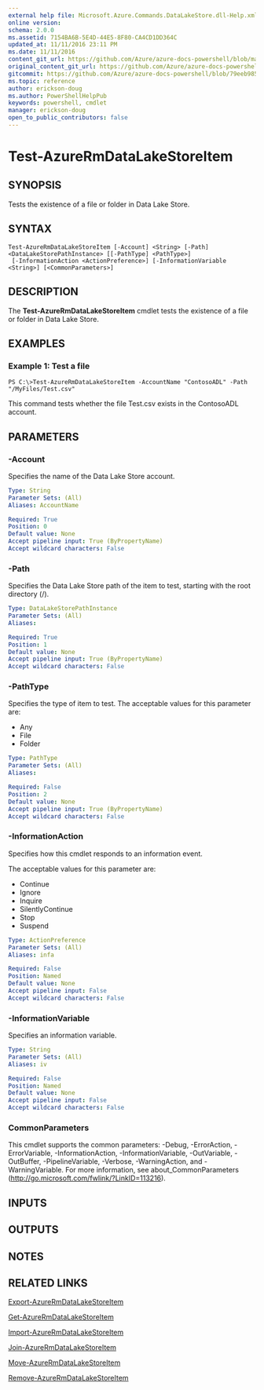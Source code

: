 ```yaml
---
external help file: Microsoft.Azure.Commands.DataLakeStore.dll-Help.xml
online version:
schema: 2.0.0
ms.assetid: 7154BA6B-5E4D-44E5-8F80-CA4CD1DD364C
updated_at: 11/11/2016 23:11 PM
ms.date: 11/11/2016
content_git_url: https://github.com/Azure/azure-docs-powershell/blob/master/azureps-cmdlets-docs/ResourceManager/AzureRM.DataLakeStore/v2.1.0/Test-AzureRmDataLakeStoreItem.md
original_content_git_url: https://github.com/Azure/azure-docs-powershell/blob/master/azureps-cmdlets-docs/ResourceManager/AzureRM.DataLakeStore/v2.1.0/Test-AzureRmDataLakeStoreItem.md
gitcommit: https://github.com/Azure/azure-docs-powershell/blob/79eeb985ea480979357fb4695832a0c3d29a48bf
ms.topic: reference
author: erickson-doug
ms.author: PowerShellHelpPub
keywords: powershell, cmdlet
manager: erickson-doug
open_to_public_contributors: false
---
```


# Test-AzureRmDataLakeStoreItem

## SYNOPSIS
Tests the existence of a file or folder in Data Lake Store.

## SYNTAX

```
Test-AzureRmDataLakeStoreItem [-Account] <String> [-Path] <DataLakeStorePathInstance> [[-PathType] <PathType>]
 [-InformationAction <ActionPreference>] [-InformationVariable <String>] [<CommonParameters>]
```

## DESCRIPTION
The **Test-AzureRmDataLakeStoreItem** cmdlet tests the existence of a file or folder in Data Lake Store.

## EXAMPLES

### Example 1: Test a file
```
PS C:\>Test-AzureRmDataLakeStoreItem -AccountName "ContosoADL" -Path "/MyFiles/Test.csv"
```

This command tests whether the file Test.csv exists in the ContosoADL account.

## PARAMETERS

### -Account
Specifies the name of the Data Lake Store account.

```yaml
Type: String
Parameter Sets: (All)
Aliases: AccountName

Required: True
Position: 0
Default value: None
Accept pipeline input: True (ByPropertyName)
Accept wildcard characters: False
```

### -Path
Specifies the Data Lake Store path of the item to test, starting with the root directory (/).

```yaml
Type: DataLakeStorePathInstance
Parameter Sets: (All)
Aliases: 

Required: True
Position: 1
Default value: None
Accept pipeline input: True (ByPropertyName)
Accept wildcard characters: False
```

### -PathType
Specifies the type of item to test.
The acceptable values for this parameter are:

- Any 
- File 
- Folder

```yaml
Type: PathType
Parameter Sets: (All)
Aliases: 

Required: False
Position: 2
Default value: None
Accept pipeline input: True (ByPropertyName)
Accept wildcard characters: False
```

### -InformationAction
Specifies how this cmdlet responds to an information event.

The acceptable values for this parameter are:

- Continue
- Ignore
- Inquire
- SilentlyContinue
- Stop
- Suspend

```yaml
Type: ActionPreference
Parameter Sets: (All)
Aliases: infa

Required: False
Position: Named
Default value: None
Accept pipeline input: False
Accept wildcard characters: False
```

### -InformationVariable
Specifies an information variable.

```yaml
Type: String
Parameter Sets: (All)
Aliases: iv

Required: False
Position: Named
Default value: None
Accept pipeline input: False
Accept wildcard characters: False
```

### CommonParameters
This cmdlet supports the common parameters: -Debug, -ErrorAction, -ErrorVariable, -InformationAction, -InformationVariable, -OutVariable, -OutBuffer, -PipelineVariable, -Verbose, -WarningAction, and -WarningVariable. For more information, see about_CommonParameters (http://go.microsoft.com/fwlink/?LinkID=113216).

## INPUTS

## OUTPUTS

## NOTES

## RELATED LINKS

[Export-AzureRmDataLakeStoreItem](./Export-AzureRmDataLakeStoreItem.md)

[Get-AzureRmDataLakeStoreItem](./Get-AzureRmDataLakeStoreItem.md)

[Import-AzureRmDataLakeStoreItem](./Import-AzureRmDataLakeStoreItem.md)

[Join-AzureRmDataLakeStoreItem](./Join-AzureRmDataLakeStoreItem.md)

[Move-AzureRmDataLakeStoreItem](./Move-AzureRmDataLakeStoreItem.md)

[Remove-AzureRmDataLakeStoreItem](./Remove-AzureRmDataLakeStoreItem.md)


